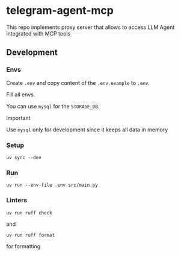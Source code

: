 # telegram-agent-mcp

This repo implements proxy server that allows to access LLM Agent integrated with MCP tools


## Development

### Envs

Create `.env` and copy content of the `.env.example` to `.env`.

Fill all envs.

You can use `mysql` for the `STORAGE_DB`.

> [!IMPORTANT]
> Use `mysql` only for development since it keeps all data in memory  

### Setup

```
uv sync --dev
```


### Run

```
uv run --env-file .env src/main.py
```

### Linters

```
uv run ruff check
```

and 

```
uv run ruff format
```

for formatting
